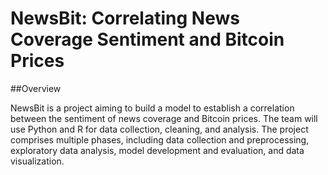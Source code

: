 # NewsBit: Correlating News Coverage Sentiment and Bitcoin Prices
##Overview

NewsBit is a project aiming to build a model to establish a correlation between the sentiment of news coverage and Bitcoin prices. The team will use Python and R for data collection, cleaning, and analysis. The project comprises multiple phases, including data collection and preprocessing, exploratory data analysis, model development and evaluation, and data visualization.
